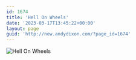 ```yaml
---
id: 1674
title: 'Hell On Wheels'
date: '2023-03-17T13:45:22+00:00'
layout: page
guid: 'http://new.andydixon.com/?page_id=1674'
---
```


![Hell On Wheels](https://i0.wp.com/assets.g8x2.ldn.idrivee2-23.com/posters/Hell%20On%20Wheels%2001.jpg?w=1200&ssl=1 "Hell On Wheels")